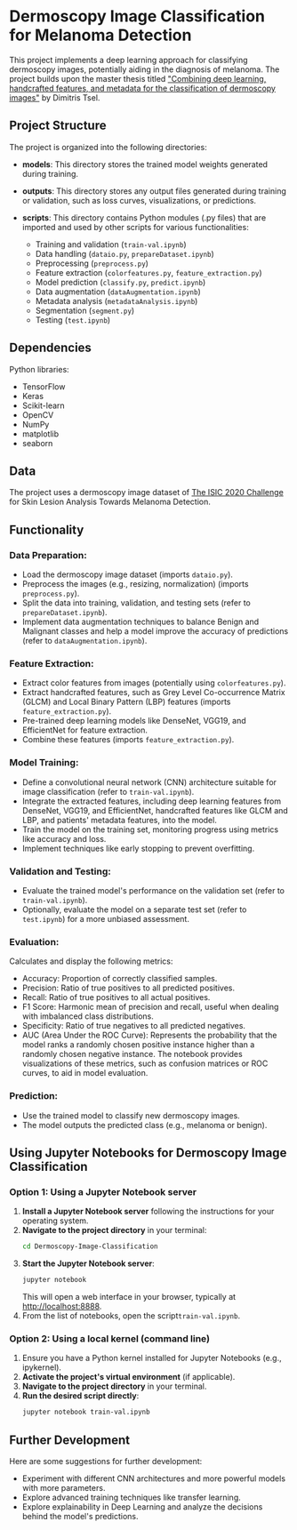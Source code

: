 # Dermoscopy Image Classification for Melanoma Detection

This project implements a deep learning approach for classifying dermoscopy images, potentially aiding in the diagnosis of melanoma. The project builds upon the master thesis titled ["Combining deep learning, handcrafted features, and metadata for the classification of dermoscopy images"](https://dione.lib.unipi.gr/xmlui/handle/unipi/15875) by Dimitris Tsel.

## Project Structure

The project is organized into the following directories:

- **models**: This directory stores the trained model weights generated during training.
- **outputs**: This directory stores any output files generated during training or validation, such as loss curves, visualizations, or predictions.
- **scripts**: This directory contains Python modules (.py files) that are imported and used by other scripts for various functionalities:

  - Training and validation (`train-val.ipynb`)
  - Data handling (`dataio.py`, `prepareDataset.ipynb`)
  - Preprocessing (`preprocess.py`)
  - Feature extraction (`colorfeatures.py`, `feature_extraction.py`)
  - Model prediction (`classify.py`, `predict.ipynb`)
  - Data augmentation (`dataAugmentation.ipynb`)
  - Metadata analysis (`metadataAnalysis.ipynb`)
  - Segmentation (`segment.py`)
  - Testing (`test.ipynb`)

## Dependencies

Python libraries:

- TensorFlow
- Keras
- Scikit-learn
- OpenCV
- NumPy
- matplotlib
- seaborn
  
## Data

The project uses a dermoscopy image dataset of [The ISIC 2020 Challenge](https://challenge2020.isic-archive.com/) for Skin Lesion Analysis Towards Melanoma Detection.

## Functionality

### Data Preparation:

- Load the dermoscopy image dataset (imports `dataio.py`).
- Preprocess the images (e.g., resizing, normalization) (imports `preprocess.py`).
- Split the data into training, validation, and testing sets (refer to `prepareDataset.ipynb`).
- Implement data augmentation techniques to balance Benign and Malignant classes and help a model improve the accuracy of predictions (refer to `dataAugmentation.ipynb`).

### Feature Extraction:

- Extract color features from images (potentially using `colorfeatures.py`).
- Extract handcrafted features, such as Grey Level Co-occurrence Matrix (GLCM) and Local Binary Pattern (LBP) features (imports `feature_extraction.py`).
- Pre-trained deep learning models like DenseNet, VGG19, and EfficientNet for feature extraction.
- Combine these features (imports `feature_extraction.py`).

### Model Training:

- Define a convolutional neural network (CNN) architecture suitable for image classification (refer to `train-val.ipynb`).
- Integrate the extracted features, including deep learning features from DenseNet, VGG19, and EfficientNet, handcrafted features like GLCM and LBP, and patients' metadata features, into the model.
- Train the model on the training set, monitoring progress using metrics like accuracy and loss.
- Implement techniques like early stopping to prevent overfitting.

### Validation and Testing:

- Evaluate the trained model's performance on the validation set (refer to `train-val.ipynb`).
- Optionally, evaluate the model on a separate test set (refer to `test.ipynb`) for a more unbiased assessment.

### Evaluation:
Calculates and display the following metrics:
- Accuracy: Proportion of correctly classified samples.
- Precision: Ratio of true positives to all predicted positives.
- Recall: Ratio of true positives to all actual positives.
- F1 Score: Harmonic mean of precision and recall, useful when dealing with imbalanced class distributions.
- Specificity: Ratio of true negatives to all predicted negatives.
- AUC (Area Under the ROC Curve): Represents the probability that the model ranks a randomly chosen positive instance higher than a randomly chosen negative instance.
The notebook provides visualizations of these metrics, such as confusion matrices or ROC curves, to aid in model evaluation.

### Prediction:

- Use the trained model to classify new dermoscopy images.
- The model outputs the predicted class (e.g., melanoma or benign).

## Using Jupyter Notebooks for Dermoscopy Image Classification

### Option 1: Using a Jupyter Notebook server

1. **Install a Jupyter Notebook server** following the instructions for your operating system.
2. **Navigate to the project directory** in your terminal:
    ```bash
    cd Dermoscopy-Image-Classification
    ```
3. **Start the Jupyter Notebook server**:
    ```bash
    jupyter notebook
    ```
   This will open a web interface in your browser, typically at [http://localhost:8888](http://localhost:8888).
4. From the list of notebooks, open the script`train-val.ipynb`.

### Option 2: Using a local kernel (command line)

1. Ensure you have a Python kernel installed for Jupyter Notebooks (e.g., ipykernel).
2. **Activate the project's virtual environment** (if applicable).
3. **Navigate to the project directory** in your terminal.
4. **Run the desired script directly**:
    ```bash
    jupyter notebook train-val.ipynb 
    ```

## Further Development

Here are some suggestions for further development:

- Experiment with different CNN architectures and more powerful models with more parameters.
- Explore advanced training techniques like transfer learning.
- Explore explainability in Deep Learning and analyze the decisions behind the model's predictions.


